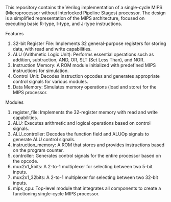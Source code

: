 This repository contains the Verilog implementation of a single-cycle MIPS (Microprocessor without Interlocked Pipeline Stages) processor. The design is a simplified representation of the MIPS architecture, focused on executing basic R-type, I-type, and J-type instructions.

Features
1) 32-bit Register File: Implements 32 general-purpose registers for storing data, with read and write capabilities.
2) ALU (Arithmetic Logic Unit): Performs essential operations such as addition, subtraction, AND, OR, SLT (Set Less Than), and NOR.
3) Instruction Memory: A ROM module initialized with predefined MIPS instructions for simulation.
4) Control Unit: Decodes instruction opcodes and generates appropriate control signals for various modules.
5) Data Memory: Simulates memory operations (load and store) for the MIPS processor.

Modules
1) register_file: Implements the 32-register memory with read and write capabilities.
2) ALU: Executes arithmetic and logical operations based on control signals.
3) ALU_controller: Decodes the function field and ALUOp signals to generate ALU control signals.
4) instruction_memory: A ROM that stores and provides instructions based on the program counter.
5) controller: Generates control signals for the entire processor based on the opcode.
6) mux2x1_5bits: A 2-to-1 multiplexer for selecting between two 5-bit inputs.
7) mux2x1_32bits: A 2-to-1 multiplexer for selecting between two 32-bit inputs.
8) mips_cpu: Top-level module that integrates all components to create a functioning single-cycle MIPS processor.
